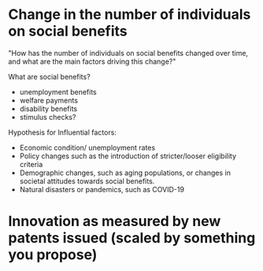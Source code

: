 # Change in the number of individuals on social benefits
"How has the number of individuals on social benefits changed over time, and what are the main factors driving this change?"

What are social benefits?
- unemployment benefits
- welfare payments
- disability benefits
- stimulus checks?

Hypothesis for Influential factors:
- Economic condition/ unemployment rates
- Policy changes such as the introduction of stricter/looser eligibility criteria
- Demographic changes, such as aging populations, or changes in societal attitudes towards social benefits.
- Natural disasters or pandemics, such as COVID-19


# Innovation as measured by new patents issued (scaled by something you propose)

